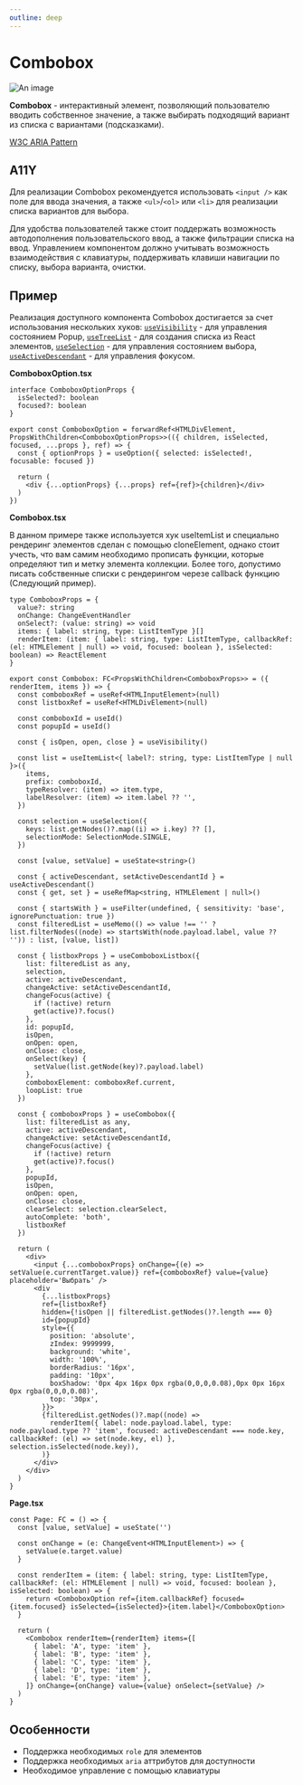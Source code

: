 ```yaml
---
outline: deep
---
```


# Combobox

![An image](/combobox.png)

**Combobox** - интерактивный элемент, позволяющий пользователю вводить собственное значение, а также выбирать подходящий вариант из списка с вариантами (подсказками).   

[W3C ARIA Pattern](https://www.w3.org/WAI/ARIA/apg/patterns/combobox/)

## A11Y

Для реализации Combobox рекомендуется использовать `<input />` как поле для ввода значения, а также `<ul>`/`<ol>` или `<li>` для реализации списка вариантов для выбора.

Для удобства пользователей также стоит поддержать возможность автодополнения пользовательского ввод, а также фильтрации списка на ввод. Управлением компонентом должно учитывать возможность взаимодействия с клавиатуры, поддерживать клавиши навигации по списку, выбора варианта, очистки. 

## Пример

Реализация доступного компонента Combobox достигается за счет использования нескольких хуков: [`useVisibility`](/core/useVisibility) - для управления состоянием Popup, [`useTreeList`](/core/useList) - для создания списка из React элементов, [`useSelection`](/core/useSelection) - для управления состоянием выбора, [`useActiveDescendant`](/core/useActiveDescendant) - для управления фокусом.

**ComboboxOption.tsx**

```tsx
interface ComboboxOptionProps {
  isSelected?: boolean
  focused?: boolean
}

export const ComboboxOption = forwardRef<HTMLDivElement, PropsWithChildren<ComboboxOptionProps>>(({ children, isSelected, focused, ...props }, ref) => {
  const { optionProps } = useOption({ selected: isSelected!, focusable: focused })

  return (
    <div {...optionProps} {...props} ref={ref}>{children}</div>
  )
})
```

**Combobox.tsx**

В данном примере также используется хук useItemList и специально рендеринг элементов сделан с помощью cloneElement, однако стоит учесть, что вам самим необходимо прописать функции, которые определяют тип и метку элемента коллекции. Более того, допустимо писать собственные списки с рендерингом черезе callback функцию (Следующий пример).

```tsx
type ComboboxProps = {
  value?: string
  onChange: ChangeEventHandler
  onSelect?: (value: string) => void
  items: { label: string, type: ListItemType }[]
  renderItem: (item: { label: string, type: ListItemType, callbackRef: (el: HTMLElement | null) => void, focused: boolean }, isSelected: boolean) => ReactElement
}

export const Combobox: FC<PropsWithChildren<ComboboxProps>> = ({ renderItem, items }) => {
  const comboboxRef = useRef<HTMLInputElement>(null)
  const listboxRef = useRef<HTMLDivElement>(null)

  const comboboxId = useId()
  const popupId = useId()

  const { isOpen, open, close } = useVisibility()

  const list = useItemList<{ label?: string, type: ListItemType | null }>({
    items,
    prefix: comboboxId,
    typeResolver: (item) => item.type,
    labelResolver: (item) => item.label ?? '',
  })

  const selection = useSelection({
    keys: list.getNodes()?.map((i) => i.key) ?? [],
    selectionMode: SelectionMode.SINGLE,
  })

  const [value, setValue] = useState<string>()

  const { activeDescendant, setActiveDescendantId } = useActiveDescendant()
  const { get, set } = useRefMap<string, HTMLElement | null>()

  const { startsWith } = useFilter(undefined, { sensitivity: 'base', ignorePunctuation: true })
  const filteredList = useMemo(() => value !== '' ? list.filterNodes((node) => startsWith(node.payload.label, value ?? '')) : list, [value, list])

  const { listboxProps } = useComboboxListbox({
    list: filteredList as any,
    selection,
    active: activeDescendant,
    changeActive: setActiveDescendantId,
    changeFocus(active) {
      if (!active) return
      get(active)?.focus()
    },
    id: popupId,
    isOpen,
    onOpen: open,
    onClose: close,
    onSelect(key) {
      setValue(list.getNode(key)?.payload.label)
    },
    comboboxElement: comboboxRef.current,
    loopList: true
  })

  const { comboboxProps } = useCombobox({
    list: filteredList as any,
    active: activeDescendant,
    changeActive: setActiveDescendantId,
    changeFocus(active) {
      if (!active) return
      get(active)?.focus()
    },
    popupId,
    isOpen,
    onOpen: open,
    onClose: close,
    clearSelect: selection.clearSelect,
    autoComplete: 'both',
    listboxRef
  })

  return (
    <div>
      <input {...comboboxProps} onChange={(e) => setValue(e.currentTarget.value)} ref={comboboxRef} value={value} placeholder='Выбрать' />
      <div
        {...listboxProps}
        ref={listboxRef}
        hidden={!isOpen || filteredList.getNodes()?.length === 0}
        id={popupId}
        style={{
          position: 'absolute',
          zIndex: 9999999,
          background: 'white',
          width: '100%',
          borderRadius: '16px',
          padding: '10px',
          boxShadow: '0px 4px 16px 0px rgba(0,0,0,0.08),0px 0px 16px 0px rgba(0,0,0,0.08)',
          top: '30px',
        }}>
        {filteredList.getNodes()?.map((node) =>
          renderItem({ label: node.payload.label, type: node.payload.type ?? 'item', focused: activeDescendant === node.key, callbackRef: (el) => set(node.key, el) }, selection.isSelected(node.key)),
        )}
      </div>
    </div>
  )
}
```

**Page.tsx**

```tsx
const Page: FC = () => {
  const [value, setValue] = useState('')

  const onChange = (e: ChangeEvent<HTMLInputElement>) => {
    setValue(e.target.value)
  }

  const renderItem = (item: { label: string, type: ListItemType, callbackRef: (el: HTMLElement | null) => void, focused: boolean }, isSelected: boolean) => {
    return <ComboboxOption ref={item.callbackRef} focused={item.focused} isSelected={isSelected}>{item.label}</ComboboxOption>
  }

  return (
    <Combobox renderItem={renderItem} items={[
      { label: 'A', type: 'item' },
      { label: 'B', type: 'item' },
      { label: 'C', type: 'item' },
      { label: 'D', type: 'item' },
      { label: 'E', type: 'item' },
    ]} onChange={onChange} value={value} onSelect={setValue} />
  )
}
```

## Особенности

- Поддержка необходимых `role` для элементов
- Поддержка необходимых `aria` аттрибутов для доступности
- Необходимое управление с помощью клавиатуры
